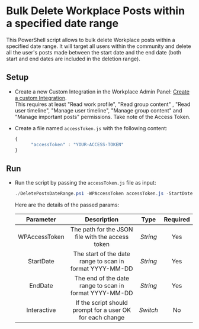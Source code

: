 # Bulk Delete Workplace Posts within a specified date range

This PowerShell script allows to bulk delete Workplace posts within a specified date range.
It will target all users within the community and delete all the user's posts made between the start date and the end date (both start and end dates are included in the deletion range).

## Setup

* Create a new Custom Integration in the Workplace Admin Panel: [Create a custom Integration](https://developers.facebook.com/docs/workplace/custom-integrations-new/#creating).<br/>This requires at least "Read work profile",  "Read group content" , "Read user timeline", "Manage user timeline", "Manage group content" and "Manage important posts" permissions. Take note of the Access Token.

* Create a file named `accessToken.js` with the following content:

   ```javascript
   {
         "accessToken" : "YOUR-ACCESS-TOKEN"
   }
   ```


## Run

* Run the script by passing the `accessToken.js` file as input:

   ```powershell
   ./DeletePostsDateRange.ps1 -WPAccessToken accessToken.js -StartDate YYYY-MM-DD -EndDate YYYY-MM-DD -Interactive
   ```

   Here are the details of the passed params:

   | Parameter         | Description                                                |  Type    |  Required    |
   |:-----------------:|:----------------------------------------------------------:|:--------:|:------------:|
   | WPAccessToken     |  The path for the JSON file with the access token          | _String_ | Yes          |
   | StartDate         |  The start of the date range to scan in format YYYY-MM-DD  | _String_ | Yes          |
   | EndDate           |  The end of the date range to scan in format YYYY-MM-DD    | _String_ | Yes          |
   | Interactive       |  If the script should prompt for a user OK for each change | _Switch_ | No           |
